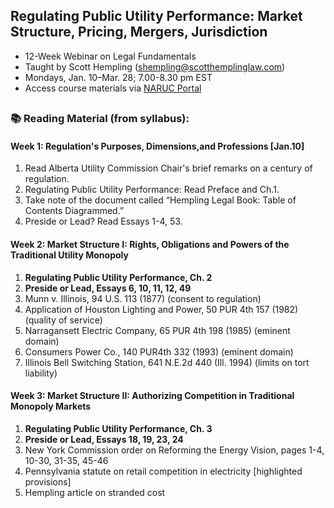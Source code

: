 ## Regulating Public Utility Performance: Market Structure, Pricing, Mergers, Jurisdiction<br>
- 12-Week Webinar on Legal Fundamentals <br>
- Taught by Scott Hempling (shempling@scotthemplinglaw.com) <br>
- Mondays, Jan. 10–Mar. 28; 7.00-8.30 pm EST <br>
- Access course materials via [NARUC Portal](https://nrri.prosperitylms.com/req/NRRI/_student/)

##
 
### 📚 Reading Material (from syllabus):
#### Week 1: Regulation's Purposes, Dimensions,and Professions [Jan.10]
1. Read Alberta Utility Commission Chair's brief remarks on a century of regulation. 
2. Regulating Public Utility Performance:  Read Preface and Ch.1.
3. Take note of the document called “Hempling Legal Book:  Table of Contents Diagrammed.”
4. Preside or Lead?  Read Essays 1-4, 53.

#### Week 2: Market Structure I: Rights, Obligations and Powers of the Traditional Utility Monopoly
1. **Regulating Public Utility Performance, Ch. 2** 
2. **Preside or Lead, Essays 6, 10, 11, 12, 49**  
3. Munn v. Illinois, 94 U.S. 113 (1877) (consent to regulation)
4. Application of Houston Lighting and Power, 50 PUR 4th 157 (1982) (quality of service)
5. Narragansett Electric Company, 65 PUR 4th 198 (1985) (eminent domain)
6. Consumers Power Co., 140 PUR4th 332 (1993) (eminent domain)
7. Illinois Bell Switching Station, 641 N.E.2d 440 (Ill. 1994) (limits on tort liability) 

#### Week 3: Market Structure II: Authorizing Competition in Traditional Monopoly Markets
1. **Regulating Public Utility Performance, Ch. 3**
2. **Preside or Lead, Essays 18, 19, 23, 24**
3. New York Commission order on Reforming the Energy Vision, pages 1-4, 10-30, 31-35, 45-46
4. Pennsylvania statute on retail competition in electricity [highlighted provisions]
5. Hempling article on stranded cost

